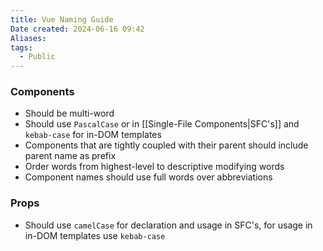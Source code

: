 ```yaml
---
title: Vue Naming Guide
Date created: 2024-06-16 09:42
Aliases:
tags: 
  - Public
---
```


### Components
- Should be multi-word
- Should use `PascalCase` or in [[Single-File Components|SFC's]] and `kebab-case` for in-DOM templates 
- Components that are tightly coupled with their parent should include parent name as prefix
- Order words from highest-level to descriptive modifying words
- Component names should use full words over abbreviations


### Props
- Should use `camelCase` for declaration and usage in SFC's, for usage in in-DOM templates use `kebab-case`